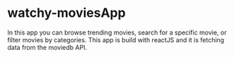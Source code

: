 # watchy-moviesApp
In this app you can browse trending movies, search for a specific movie, or filter movies by categories.
This app is build with reactJS and it is fetching data from the moviedb API.


